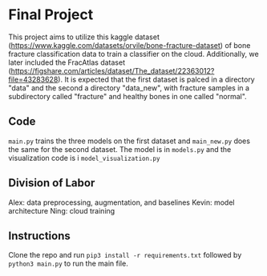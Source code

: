 # Final Project
This project aims to utilize this kaggle dataset (https://www.kaggle.com/datasets/orvile/bone-fracture-dataset) of bone fracture classification data to train a classifier on the cloud. Additionally, we later included the FracAtlas dataset (https://figshare.com/articles/dataset/The_dataset/22363012?file=43283628). It is expected that the first dataset is palced in a directory "data" and the second a directory "data_new", with fracture samples in a subdirectory called "fracture" and healthy bones in one called "normal".

## Code
```main.py``` trains the three models on the first dataset and ```main_new.py``` does the same for the second dataset. The model is in ```models.py``` and the visualization code is i ```model_visualization.py``` 

## Division of Labor
Alex: data preprocessing, augmentation, and baselines
Kevin: model architecture
Ning: cloud training

## Instructions
Clone the repo and run ```pip3 install -r requirements.txt``` followed by ```python3 main.py``` to run the main file.